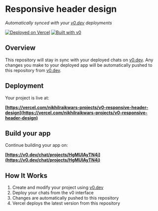# Responsive header design

*Automatically synced with your [v0.dev](https://v0.dev) deployments*

[![Deployed on Vercel](https://img.shields.io/badge/Deployed%20on-Vercel-black?style=for-the-badge&logo=vercel)](https://vercel.com/nikhilraikwars-projects/v0-responsive-header-design)
[![Built with v0](https://img.shields.io/badge/Built%20with-v0.dev-black?style=for-the-badge)](https://v0.dev/chat/projects/HgMUlAyTN4j)

## Overview

This repository will stay in sync with your deployed chats on [v0.dev](https://v0.dev).
Any changes you make to your deployed app will be automatically pushed to this repository from [v0.dev](https://v0.dev).

## Deployment

Your project is live at:

**[https://vercel.com/nikhilraikwars-projects/v0-responsive-header-design](https://vercel.com/nikhilraikwars-projects/v0-responsive-header-design)**

## Build your app

Continue building your app on:

**[https://v0.dev/chat/projects/HgMUlAyTN4j](https://v0.dev/chat/projects/HgMUlAyTN4j)**

## How It Works

1. Create and modify your project using [v0.dev](https://v0.dev)
2. Deploy your chats from the v0 interface
3. Changes are automatically pushed to this repository
4. Vercel deploys the latest version from this repository

